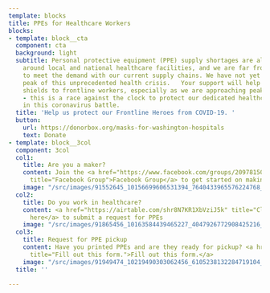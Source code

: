 ```yaml
---
template: blocks
title: PPEs for Healthcare Workers
blocks:
- template: block__cta
  component: cta
  background: light
  subtitle: Personal protective equipment (PPE) supply shortages are already happening
    around local and national healthcare facilities, and we are far from being able
    to meet the demand with our current supply chains. We have not yet reached the
    peak of this unprecedented health crisis.   Your support will help us supply face
    shields to frontline workers, especially as we are approaching peak resource use
    - this is a race against the clock to protect our dedicated healthcare professionals
    in this coronavirus battle.
  title: 'Help us protect our Frontline Heroes from COVID-19. '
  button:
    url: https://donorbox.org/masks-for-washington-hospitals
    text: Donate
- template: block__3col
  component: 3col
  col1:
    title: Are you a maker?
    content: Join the <a href="https://www.facebook.com/groups/209781503693623/?fref=nf"
      title="Facebook Group">Facebook Group</a> to get started on making PPEs<br>
    image: "/src/images/91552645_10156699606531394_7640433965576224768_n.jpg"
  col2:
    title: Do you work in healthcare?
    content: <a href="https://airtable.com/shr8N7KR1XbVziJ5k" title="Click here">Click
      here</a> to submit a request for PPEs
    image: "/src/images/91865456_10163584439465227_4047926772908425216_o.jpg"
  col3:
    title: Request for PPE pickup
    content: Have you printed PPEs and are they ready for pickup? <a href="https://airtable.com/shriWHxJj5lhjHIdJ"
      title="Fill out this form.">Fill out this form.</a>
    image: "/src/images/91949474_10219490303062456_6105238132284719104_o.jpg"
  title: ''

---
```

